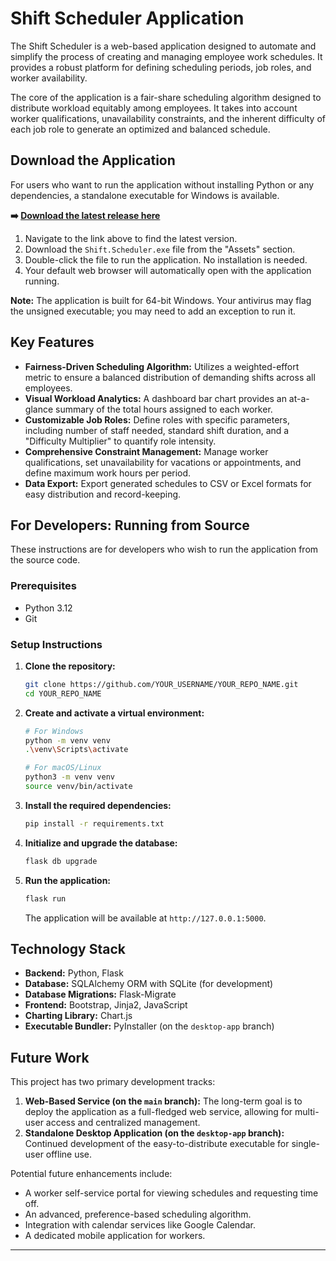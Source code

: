 # Shift Scheduler Application

The Shift Scheduler is a web-based application designed to automate and simplify the process of creating and managing employee work schedules. It provides a robust platform for defining scheduling periods, job roles, and worker availability.

The core of the application is a fair-share scheduling algorithm designed to distribute workload equitably among employees. It takes into account worker qualifications, unavailability constraints, and the inherent difficulty of each job role to generate an optimized and balanced schedule.

## Download the Application

For users who want to run the application without installing Python or any dependencies, a standalone executable for Windows is available.

**➡️ [Download the latest release here](https://github.com/Noniro/shift-scheduler-app/releases)**

1.  Navigate to the link above to find the latest version.
2.  Download the `Shift.Scheduler.exe` file from the "Assets" section.
3.  Double-click the file to run the application. No installation is needed.
4.  Your default web browser will automatically open with the application running.

**Note:** The application is built for 64-bit Windows. Your antivirus may flag the unsigned executable; you may need to add an exception to run it.

## Key Features

-   **Fairness-Driven Scheduling Algorithm:** Utilizes a weighted-effort metric to ensure a balanced distribution of demanding shifts across all employees.
-   **Visual Workload Analytics:** A dashboard bar chart provides an at-a-glance summary of the total hours assigned to each worker.
-   **Customizable Job Roles:** Define roles with specific parameters, including number of staff needed, standard shift duration, and a "Difficulty Multiplier" to quantify role intensity.
-   **Comprehensive Constraint Management:** Manage worker qualifications, set unavailability for vacations or appointments, and define maximum work hours per period.
-   **Data Export:** Export generated schedules to CSV or Excel formats for easy distribution and record-keeping.

## For Developers: Running from Source

These instructions are for developers who wish to run the application from the source code.

### Prerequisites

-   Python 3.12
-   Git

### Setup Instructions

1.  **Clone the repository:**
    ```bash
    git clone https://github.com/YOUR_USERNAME/YOUR_REPO_NAME.git
    cd YOUR_REPO_NAME
    ```

2.  **Create and activate a virtual environment:**
    ```bash
    # For Windows
    python -m venv venv
    .\venv\Scripts\activate

    # For macOS/Linux
    python3 -m venv venv
    source venv/bin/activate
    ```

3.  **Install the required dependencies:**
    ```bash
    pip install -r requirements.txt
    ```

4.  **Initialize and upgrade the database:**
    ```bash
    flask db upgrade
    ```

5.  **Run the application:**
    ```bash
    flask run
    ```
    The application will be available at `http://127.0.0.1:5000`.

## Technology Stack

-   **Backend:** Python, Flask
-   **Database:** SQLAlchemy ORM with SQLite (for development)
-   **Database Migrations:** Flask-Migrate
-   **Frontend:** Bootstrap, Jinja2, JavaScript
-   **Charting Library:** Chart.js
-   **Executable Bundler:** PyInstaller (on the `desktop-app` branch)

## Future Work

This project has two primary development tracks:
1.  **Web-Based Service (on the `main` branch):** The long-term goal is to deploy the application as a full-fledged web service, allowing for multi-user access and centralized management.
2.  **Standalone Desktop Application (on the `desktop-app` branch):** Continued development of the easy-to-distribute executable for single-user offline use.

Potential future enhancements include:
-   A worker self-service portal for viewing schedules and requesting time off.
-   An advanced, preference-based scheduling algorithm.
-   Integration with calendar services like Google Calendar.
-   A dedicated mobile application for workers.

---
